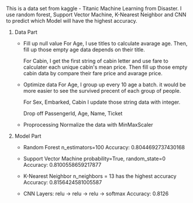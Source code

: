 This is a data set from kaggle - Titanic Machine Learning from Disaster.
I use random forest, Support Vector Machine, K-Nearest Neighbor and CNN to predict which Model will have the highest accuracy.

1. Data Part
    - Fill up null value
        For Age,
        I use titles to calculate avarage age. Then, fill up those empty age data depends on their title.
        
        For Cabin,
        I get the first string of cabin letter and use fare to calculater each unique cabin's mean price. Then fill up those empty cabin data by compare their fare price and avarage price.

    - Optimize data
        For Age,
        I group up every 10 age a batch. it would be more easier to see the survived precent of each group of people.

        For Sex, Embarked, Cabin
        I update those string data with integer.

        Drop off PassengerId, Age, Name, Ticket
    - Proprocessing
        Normalize the data with MinMaxScaler
2. Model Part
    - Random Forest
        n_estimators=100
        Accuracy: 0.8044692737430168
      
    - Support Vector Machine
        probability=True, random_state=0
        Accuracy: 0.8100558659217877

    - K-Nearest Neighbor
        n_neighbors = 13 has the highest accuracy
        Accuracy: 0.8156424581005587

    - CNN
        Layers: relu -> relu -> relu -> softmax
        Accuracy: 0.8126
